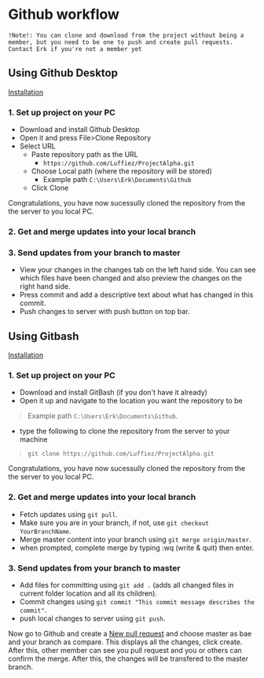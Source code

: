 # Github workflow
`!Note!: You can clone and download from the project without being a member, but you need to be one to push and create pull requests. Contact Erk if you're not a member yet`

## Using Github Desktop
[Installation](https://desktop.github.com/)

### 1. Set up project on your PC
- Download and install Github Desktop
- Open it and press File>Clone Repository
- Select URL
    - Paste repository path as the URL
        - `https://github.com/Luffiez/ProjectAlpha.git`
    - Choose Local path (where the repository will be stored) 
        - Example path `C:\Users\Erk\Documents\Github`
    - Click Clone

Congratulations, you have now sucessully cloned the repository from the the server to you local PC.
    
### 2. Get and merge updates into your local branch

### 3. Send updates from your branch to master
- View your changes in the changes tab on the left hand side. You can see which files have been changed and also preview the changes on the right hand side.
- Press commit and add a descriptive text about what has changed in this commit.
- Push changes to server with push button on top bar.

## Using Gitbash
[Installation](https://gitforwindows.org/)
### 1. Set up project on your PC
- Download and install GitBash (if you don't have it already)
- Open it up and navigate to the location you want the repository to be
> Example path `C:\Users\Erk\Documents\Github`.
- type the following to clone the repository from the server to your machine
> `git clone https://github.com/Luffiez/ProjectAlpha.git`

Congratulations, you have now sucessully cloned the repository from the the server to you local PC.

### 2. Get and merge updates into your local branch
- Fetch updates using `git pull`.
- Make sure you are in your branch, if not, use `git checkout YourBranchName`.
- Merge master content into your branch using `git merge origin/master`.
- when prompted, complete merge by typing :wq (write & quit) then enter.

### 3. Send updates from your branch to master
- Add files for committing using `git add .` (adds all changed files in current folder location and all its children).
- Commit changes using `git commit "This commit message describes the commit"`.
- push local changes to server using `git push`.

Now go to Github and create a [New pull request](https://github.com/Luffiez/ProjectAlpha/pulls) and choose master as bae and your branch as compare. This displays all the changes, click create. After this, other member can see you pull request and you or others can confirm the merge. After this, the changes will be transfered to the master branch.